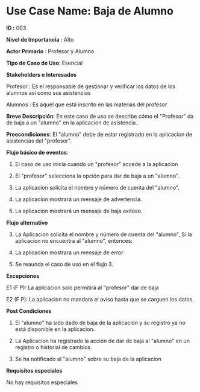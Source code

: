 # **Use Case Name:** Baja de Alumno
**ID :** 003

**Nivel de Importancia** : Alto

**Actor Primario** : Profesor y Alumno

**Tipo de Caso de Uso**: Esencial

**Stakeholders e Interesados**

Profesor : Es el responsable de gestionar y verificar los datos de los alumnos así como sus asistencias 

Alumnos : Es aquel que está inscrito en las materias del profesor 

**Breve Descripción**: En este caso de uso se describe cómo el "Profesor" da de baja a un "alumno" en la aplicacion de asistencia. 

**Preecondiciones**: El "alumno" debe de estar registrado en la aplicacion de asistencias del "profesor".

**Flujo básico de eventos**:
 
1. 	El caso de uso inicia cuando un "profesor" accede a la aplicacion

2.	El "profesor" selecciona la opción para dar de baja a un "alumno".

3.	La aplicacion solicita el nombre y número de cuenta del "alumno". 	

4.  La aplicacion mostrará un mensaje de advertencia. 

5. 	La aplicacion mostrará un mensaje de baja exitoso.
 	

**Flujo alternativo** 

 3. La Aplicacion solicita el nombre y número de cuenta del "alumno", Si la aplicacion no encuentra al "alumno", entonces:
 
 4. La aplicacion mostrara un mensaje de error
 5. Se reaunda el caso de uso en el flujo 3.

**Excepciones**

E1 (F P): La aplicacion solo permitirá al "profesor" dar de baja 

E2 (F P): La aplicacion no mandara el aviso hasta que se carguen los datos.

**Post Condiciones** 

1. El "alumno" ha sido dado de baja de la aplicacion y su registro ya no está disponible en la aplicacion.

2. La Aplicacion ha registrado la acción de dar de baja al "alumno" en un registro o historial de cambios.

3. Se ha notificado al "alumno" sobre su baja de la aplicacion

**Requisitos especiales**

No hay requisitos especiales
